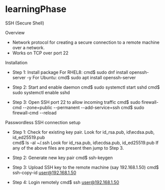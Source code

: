 # learningPhase
SSH (Secure Shell)



Overview
- Network protocol for creating a secure connection to a remote machine over a network.
- Works on TCP over port 22



Installation
- Step 1: Install package
    For RHEL8:  cmd$ sudo dnf install openssh-server -y
    For Ubuntu: cmd$ sudo apt install openssh-server

- Step 2: Start and enable daemon
    cmd$ sudo systemctl start sshd
    cmd$ sudo systemctl enable sshd

- Step 3: Open SSH port 22 to allow incoming traffic
    cmd$ sudo firewall-cmd --zone=public --permanent --add-service=ssh
    cmd$ sudo firewall-cmd --reload



Passwordless SSH connection setup
- Step 1: Check for existing key pair. Look for id\_rsa.pub, id\ecdsa.pub, id\_ed25519.pub  
    cmd$ ls -al ~/.ssh
  Look for id\_rsa.pub, id\ecdsa.pub, id\_ed25519.pub
  If any of the above files are present then jump to Step 3.

- Step 2: Generate new key pair
    cmd$ ssh-keygen

- Step 3: Upload SSH key to the remote machine (say 192.168.1.50)
    cmd$ ssh-copy-id user@192.168.1.50

- Step 4: Login remotely
    cmd$ ssh user@192.168.1.50
